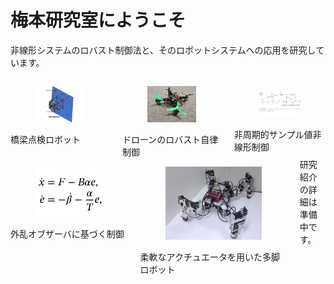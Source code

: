 <!-- # トップページ -->

<h1 class="title has-text-centered">梅本研究室にようこそ</h1>
<p class="content has-text-centered">非線形システムのロバスト制御法と、そのロボットシステムへの応用を研究しています。</p>

<!-- 画像は4:3で用意 -->
<div class="columns">
    <div class="column">
        <div class="card">
            <div class="card-image">
                <a href="#"><figure class="image">
                <img
                    src="./img/bridge.png"
                />
                </figure></a>
            </div>
            <div class="card-content">
                <div class="content">
橋梁点検ロボット
                </div>
            </div>
        </a></div>
    </div>
    <div class="column">
        <div class="card">
            <div class="card-image">
                <a href="#"><figure class="image">
                <img
                    src="./img/drone.jpg"
                />
                </figure></a>
            </div>
            <div class="card-content">
                <div class="content">
ドローンのロバスト自律制御
                </div>
            </div>
        </a></div>
    </div>
    <div class="column">
        <div class="card">
            <div class="card-image">
                <a href="#"><figure class="image">
                <img
                    src="./img/Aperiodic.png"
                />
                </figure></a>
            </div>
            <div class="card-content">
                <div class="content">
非周期的サンプル値非線形制御
                </div>
            </div>
        </a></div>
    </div>
</div>
<div class="columns">
    <div class="column">
        <div class="card">
            <div class="card-image">
                <a href="#"><figure class="image">
                <img
                    src="./img/DOb.png"
                />
                </figure></a>
            </div>
            <div class="card-content">
                <div class="content">
外乱オブザーバに基づく制御
                </div>
            </div>
        </a></div>
    </div>
    <div class="column">
        <div class="card">
            <div class="card-image">
                <a href="#"><figure class="image">
                <img
                    src="./img/legged.jpg"
                />
                </figure></a>
            </div>
            <div class="card-content">
                <div class="content">
柔軟なアクチュエータを用いた多脚ロボット
                </div>
            </div>
        </a></div>
    </div>
    <div class="column">研究紹介の詳細は準備中です。</div>
</div>